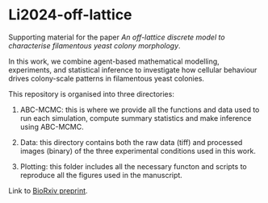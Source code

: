 # Li2024-off-lattice

Supporting material for the paper *An off-lattice discrete model to characterise filamentous yeast colony morphology*. 

In this work, we combine agent-based mathematical modelling, experiments, and statistical inference to investigate how cellular behaviour drives colony-scale patterns in filamentous yeast colonies.

This repository is organised into three directories:

1. ABC-MCMC: this is where we provide all the functions and data used to run each simulation, compute summary statistics and make inference using ABC-MCMC. 

2. Data: this directory contains both the raw data (tiff) and processed images (binary) of the three experimental conditions used in this work. 

3. Plotting: this folder includes all the necessary functon and scripts to reproduce all the figures used in the manuscript.

Link to [BioRxiv preprint](https://www.biorxiv.org/content/10.1101/2024.07.14.603473v1#:~:text=We%20combine%20an%20off%2Dlattice,bud%20end%2Dto%2Dend.). 